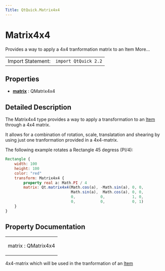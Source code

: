 ```yaml
---
Title: QtQuick.Matrix4x4
---
```

        
Matrix4x4
=========

<span class="subtitle"></span>
Provides a way to apply a 4x4 tranformation matrix to an Item More...

|                   |                      |
|-------------------|----------------------|
| Import Statement: | `import QtQuick 2.2` |

<span id="properties"></span>
Properties
----------

-   ****[matrix](#matrix-prop)**** : QMatrix4x4

<span id="details"></span>
Detailed Description
--------------------

The Matrix4x4 type provides a way to apply a transformation to an [Item](../QtQuick.Item.md) through a 4x4 matrix.

It allows for a combination of rotation, scale, translatation and shearing by using just one tranformation provided in a 4x4-matrix.

The following example rotates a Rectangle 45 degress (PI/4):

``` qml
Rectangle {
    width: 100
    height: 100
    color: "red"
    transform: Matrix4x4 {
        property real a: Math.PI / 4
        matrix: Qt.matrix4x4(Math.cos(a), -Math.sin(a), 0, 0,
                             Math.sin(a),  Math.cos(a), 0, 0,
                             0,           0,            1, 0,
                             0,           0,            0, 1)
    }
}
```

Property Documentation
----------------------

<table>
<colgroup>
<col width="100%" />
</colgroup>
<tbody>
<tr class="odd">
<td><p><span id="matrix-prop"></span><span class="name">matrix</span> : <span class="type">QMatrix4x4</span></p></td>
</tr>
</tbody>
</table>

4x4-matrix which will be used in the tranformation of an [Item](../QtQuick.Item.md)


